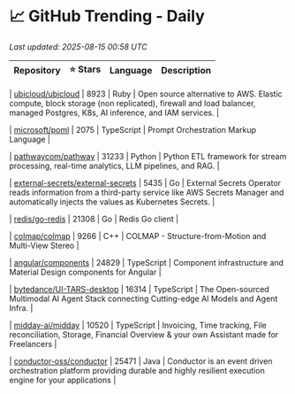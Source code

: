 # 📈 GitHub Trending - Daily

_Last updated: 2025-08-15 00:58 UTC_

| Repository | ⭐ Stars | Language | Description |
|------------|--------:|----------|-------------|

| [ubicloud/ubicloud](https://github.com/ubicloud/ubicloud) | 8923 | Ruby | Open source alternative to AWS. Elastic compute, block storage (non replicated), firewall and load balancer, managed Postgres, K8s, AI inference, and IAM services. |

| [microsoft/poml](https://github.com/microsoft/poml) | 2075 | TypeScript | Prompt Orchestration Markup Language |

| [pathwaycom/pathway](https://github.com/pathwaycom/pathway) | 31233 | Python | Python ETL framework for stream processing, real-time analytics, LLM pipelines, and RAG. |

| [external-secrets/external-secrets](https://github.com/external-secrets/external-secrets) | 5435 | Go | External Secrets Operator reads information from a third-party service like AWS Secrets Manager and automatically injects the values as Kubernetes Secrets. |

| [redis/go-redis](https://github.com/redis/go-redis) | 21308 | Go | Redis Go client |

| [colmap/colmap](https://github.com/colmap/colmap) | 9266 | C++ | COLMAP - Structure-from-Motion and Multi-View Stereo |

| [angular/components](https://github.com/angular/components) | 24829 | TypeScript | Component infrastructure and Material Design components for Angular |

| [bytedance/UI-TARS-desktop](https://github.com/bytedance/UI-TARS-desktop) | 16314 | TypeScript | The Open-sourced Multimodal AI Agent Stack connecting Cutting-edge AI Models and Agent Infra. |

| [midday-ai/midday](https://github.com/midday-ai/midday) | 10520 | TypeScript | Invoicing, Time tracking, File reconciliation, Storage, Financial Overview & your own Assistant made for Freelancers |

| [conductor-oss/conductor](https://github.com/conductor-oss/conductor) | 25471 | Java | Conductor is an event driven orchestration platform providing durable and highly resilient execution engine for your applications |

